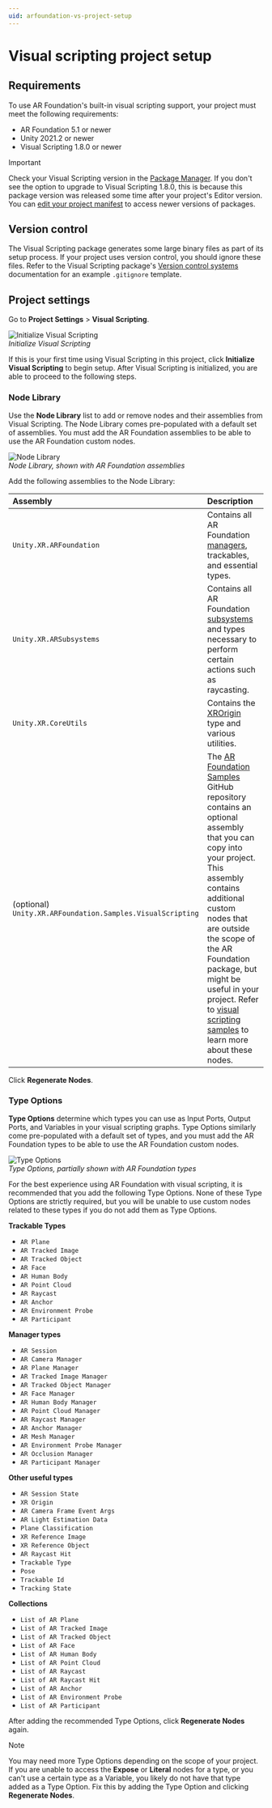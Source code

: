 ```yaml
---
uid: arfoundation-vs-project-setup
---
```

# Visual scripting project setup

## Requirements

To use AR Foundation's built-in visual scripting support, your project must meet the following requirements:

* AR Foundation 5.1 or newer
* Unity 2021.2 or newer
* Visual Scripting 1.8.0 or newer

> [!IMPORTANT]
> Check your Visual Scripting version in the [Package Manager](https://learn.unity.com/tutorial/the-package-manager). If you don't see the option to upgrade to Visual Scripting 1.8.0, this is because this package version was released some time after your project's Editor version. You can [edit your project manifest](xref:arfoundation-edit-your-project-manifest#edit-your-project-manifest) to access newer versions of packages.

## Version control

The Visual Scripting package generates some large binary files as part of its setup process. If your project uses version control, you should ignore these files. Refer to the Visual Scripting package's [Version control systems](https://docs.unity3d.com/Packages/com.unity.visualscripting@1.8/manual/vs-version-control.html) documentation for an example `.gitignore` template.

## Project settings

Go to **Project Settings** > **Visual Scripting**.

![Initialize Visual Scripting](../images/visual-scripting/vs-settings-initialize.png)<br/>*Initialize Visual Scripting*

If this is your first time using Visual Scripting in this project, click **Initialize Visual Scripting** to begin setup. After Visual Scripting is initialized, you are able to proceed to the following steps.

### Node Library

Use the **Node Library** list to add or remove nodes and their assemblies from Visual Scripting. The Node Library comes pre-populated with a default set of assemblies. You must add the AR Foundation assemblies to be able to use the AR Foundation custom nodes.

![Node Library](../images/visual-scripting/vs-settings-node-library.png)<br/>*Node Library, shown with AR Foundation assemblies*

Add the following assemblies to the Node Library:

| Assembly | Description |
| :------- | :---------- |
| `Unity.XR.ARFoundation` | Contains all AR Foundation [managers](xref:arfoundation-managers), trackables, and essential types. |
| `Unity.XR.ARSubsystems` | Contains all AR Foundation [subsystems](xref:arfoundation-subsystems) and types necessary to perform certain actions such as raycasting. |
| `Unity.XR.CoreUtils` | Contains the [XROrigin](xref:Unity.XR.CoreUtils.XROrigin) type and various utilities. |
| (optional) `Unity.XR.ARFoundation.Samples.VisualScripting` | The [AR Foundation Samples](https://github.com/Unity-Technologies/arfoundation-samples) GitHub repository contains an optional assembly that you can copy into your project. This assembly contains additional custom nodes that are outside the scope of the AR Foundation package, but might be useful in your project. Refer to [visual scripting samples](xref:arfoundation-vs-samples#additional-custom-nodes) to learn more about these nodes. |

Click **Regenerate Nodes**.

### Type Options

**Type Options** determine which types you can use as Input Ports, Output Ports, and Variables in your visual scripting graphs. Type Options similarly come pre-populated with a default set of types, and you must add the AR Foundation types to be able to use the AR Foundation custom nodes.

![Type Options](../images/visual-scripting/vs-settings-type-options.png)<br/>*Type Options, partially shown with AR Foundation types*

For the best experience using AR Foundation with visual scripting, it is recommended that you add the following Type Options. None of these Type Options are strictly required, but you will be unable to use custom nodes related to these types if you do not add them as Type Options.

**Trackable Types**

* `AR Plane`
* `AR Tracked Image`
* `AR Tracked Object`
* `AR Face`
* `AR Human Body`
* `AR Point Cloud`
* `AR Raycast`
* `AR Anchor`
* `AR Environment Probe`
* `AR Participant`

**Manager types**

* `AR Session`
* `AR Camera Manager`
* `AR Plane Manager`
* `AR Tracked Image Manager`
* `AR Tracked Object Manager`
* `AR Face Manager`
* `AR Human Body Manager`
* `AR Point Cloud Manager`
* `AR Raycast Manager`
* `AR Anchor Manager`
* `AR Mesh Manager`
* `AR Environment Probe Manager`
* `AR Occlusion Manager`
* `AR Participant Manager`

**Other useful types**

* `AR Session State`
* `XR Origin`
* `AR Camera Frame Event Args`
* `AR Light Estimation Data`
* `Plane Classification`
* `XR Reference Image`
* `XR Reference Object`
* `AR Raycast Hit`
* `Trackable Type`
* `Pose`
* `Trackable Id`
* `Tracking State`

**Collections**

* `List of AR Plane`
* `List of AR Tracked Image`
* `List of AR Tracked Object`
* `List of AR Face`
* `List of AR Human Body`
* `List of AR Point Cloud`
* `List of AR Raycast`
* `List of AR Raycast Hit`
* `List of AR Anchor`
* `List of AR Environment Probe`
* `List of AR Participant`

After adding the recommended Type Options, click **Regenerate Nodes** again.

> [!NOTE]
> You may need more Type Options depending on the scope of your project. If you are unable to access the **Expose** or **Literal** nodes for a type, or you can't use a certain type as a Variable, you likely do not have that type added as a Type Option. Fix this by adding the Type Option and clicking **Regenerate Nodes**.
